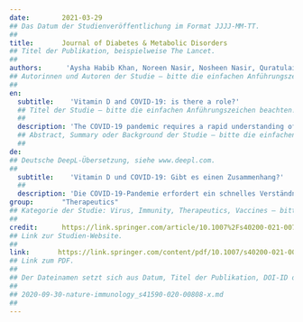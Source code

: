```yaml
---
date:        2021-03-29
## Das Datum der Studienveröffentlichung im Format JJJJ-MM-TT.
##
title:       Journal of Diabetes & Metabolic Disorders 
## Titel der Publikation, beispielweise The Lancet.
##
authors:      'Aysha Habib Khan, Noreen Nasir, Nosheen Nasir, Quratulain Maha & Rehana Rehman'
## Autorinnen und Autoren der Studie – bitte die einfachen Anführungszeichen beachten!
##
en:
  subtitle:    'Vitamin D and COVID-19: is there a role?'
  ## Titel der Studie – bitte die einfachen Anführungszeichen beachten!
  ##
  description: 'The COVID-19 pandemic requires a rapid understanding of the pathogenesis of the spectrum of the disease and factors associated with varied clinical presentations. Immune dysregulation with a cytokine storm (CS) progressing to ARDS with resemblance to sHLH is suggested as a main cause of tissue injury. Low levels of vitamin D were observed in COVID-19 cases with higher incidence of mortality in 20 European countries, increased risk of severity in COVID-19 contributing to ARDS or fulminant myocarditis and micro vascular thrombosis is proposed. Vitamin D may be protective against acute respiratory tract infections, as it regulates the inflammatory cytokine response of respiratory epithelial cells and macrophages, suppress CS and other manifestations seen in SARS-Cov-2. Hence, it is suggested as one of the therapies in SARS-CoV-2 infection. Major research gaps are identified globally in clinical management and this relationship. There is an imperative requisite to understand the interplay of markers in SARS-CoV-2, its risk factors and potential role of vitamin D to improve clinical outcome by pandemic of COVID-19. We therefore perform this review for understanding the pathophysiology of SARS-CoV-2 infections and the role of vitamin D in combating it.'
  ## Abstract, Summary oder Background der Studie – bitte die einfachen Anführungszeichen beachten!
  ##
de: 
## Deutsche DeepL-Übersetzung, siehe www.deepl.com.
##
  subtitle:    'Vitamin D und COVID-19: Gibt es einen Zusammenhang?'
  ##
  description: 'Die COVID-19-Pandemie erfordert ein schnelles Verständnis der Pathogenese des Krankheitsspektrums und der Faktoren, die mit den unterschiedlichen klinischen Präsentationen in Verbindung stehen. Als Hauptursache für die Gewebeschädigung wird eine Immundysregulation mit einem Zytokinsturm vermutet, der sich zu einem ARDS mit Ähnlichkeit zu sHLH entwickelt. Niedrige Vitamin-D-Spiegel wurden bei COVID-19-Fällen mit höherer Sterblichkeitsrate in 20 europäischen Ländern beobachtet, und zur Diskussion steht ein erhöhtes Risiko für einen schweren Verlauf von COVID-19, der zu ARDS oder fulminanter Myokarditis und mikrovaskulärer Thrombose beiträgt. Vitamin D könnte vor akuten Atemwegsinfektionen schützen, da es die entzündliche Zytokinreaktion von Epithelzellen und Makrophagen der Atemwege reguliert und den Zytokinsturm und andere bei SARS-Cov-2 beobachtete Manifestationen unterdrückt. Daher wird es als eine von mehreren Therapien bei SARS-CoV-2-Infektionen vorgeschlagen. Weltweit wurden große Forschungslücken im klinischen Management und in dieser Beziehung festgestellt. Es ist zwingend erforderlich, das Zusammenspiel der Marker bei SARS-CoV-2, die Risikofaktoren und die potenzielle Rolle von Vitamin D zu verstehen, um die klinischen Ergebnisse der COVID-19-Pandemie zu verbessern. Wir führen daher diese Übersichtsarbeit durch, um die Pathophysiologie von SARS-CoV-2-Infektionen und die Rolle von Vitamin D bei ihrer Bekämpfung zu verstehen.'
group:       "Therapeutics"
## Kategorie der Studie: Virus, Immunity, Therapeutics, Vaccines – bitte die Anführungszeichen beachten!
##
credit:      https://link.springer.com/article/10.1007%2Fs40200-021-00775-6
## Link zur Studien-Website.
##
link:       https://link.springer.com/content/pdf/10.1007/s40200-021-00775-6.pdf
## Link zum PDF.
##
## Der Dateinamen setzt sich aus Datum, Titel der Publikation, DOI-ID der Studie (nach dem letzten Slash) und der Dateiendung zusammen. Bitte den Unterstrich vor der DOI-ID beachten!
##
## 2020-09-30-nature-immunology_s41590-020-00808-x.md
##
---
```

<object data="{{ page.link }}" style='height:calc(100vh - 400px); width: 100%' type='application/pdf'></object>
